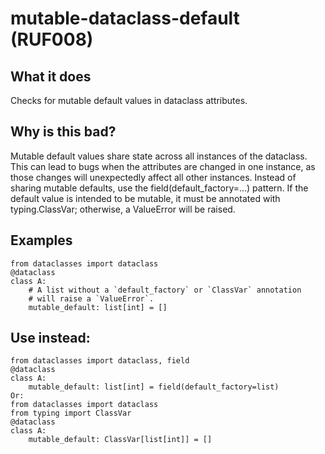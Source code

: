 # mutable-dataclass-default (RUF008)
## What it does
Checks for mutable default values in dataclass attributes.
## Why is this bad?
Mutable default values share state across all instances of the dataclass.
This can lead to bugs when the attributes are changed in one instance, as
those changes will unexpectedly affect all other instances.
Instead of sharing mutable defaults, use the field(default_factory=...)
pattern.
If the default value is intended to be mutable, it must be annotated with
typing.ClassVar; otherwise, a ValueError will be raised.
## Examples
```
from dataclasses import dataclass
@dataclass
class A:
    # A list without a `default_factory` or `ClassVar` annotation
    # will raise a `ValueError`.
    mutable_default: list[int] = []
```
## Use instead:
```
from dataclasses import dataclass, field
@dataclass
class A:
    mutable_default: list[int] = field(default_factory=list)
Or:
from dataclasses import dataclass
from typing import ClassVar
@dataclass
class A:
    mutable_default: ClassVar[list[int]] = []
```
